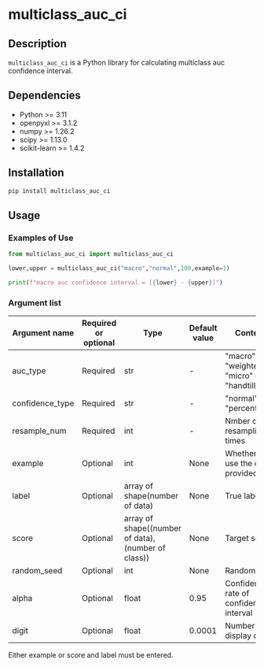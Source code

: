 # multiclass_auc_ci

## Description
`multiclass_auc_ci` is a Python library for calculating multiclass auc confidence interval.

## Dependencies
- Python >= 3.11
- openpyxl >= 3.1.2
- numpy >= 1.26.2
- scipy >= 1.13.0
- scikit-learn >= 1.4.2

## Installation
```bash
pip install multiclass_auc_ci
```

## Usage
### Examples of Use
```python
from multiclass_auc_ci import multiclass_auc_ci

lower,upper = multiclass_auc_ci("macro","normal",100,example=1)

print(f"macro auc confidence interval = [{lower} - {upper}]")
```

### Argument list
|Argument name|Required or optional|Type|Default value|Contents|
|---|---|---|---|---|
|auc_type|Required|str|-|"macro" or "weighted" or "micro" or "handtill"|
|confidence_type|Required|str|-|"normal" or "percentile"|
|resample_num|Required|int|-|Nmber of resampling times|
|example|Optional|int|None|Whether to use the data provided,1~12|
|label|Optional|array of shape(number of data)|None|True label|
|score|Optional|array of shape((number of data),(number of class))|None|Target scores|
|random_seed|Optional|int|None|Random seed|
|alpha|Optional|float|0.95|Confidence rate of confidence interval|
|digit|Optional|float|0.0001|Number of display digits|

Either example or score and label must be entered.